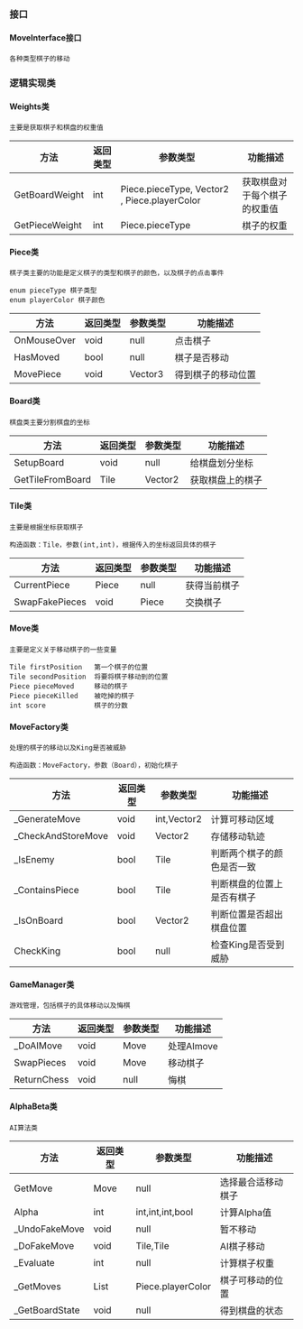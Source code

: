 ### 接口
#### MoveInterface接口

```
各种类型棋子的移动
```



### 逻辑实现类
#### Weights类

```
主要是获取棋子和棋盘的权重值
```

方法 | 返回类型 | 参数类型 |功能描述
---|---|---|---
GetBoardWeight   |int  | Piece.pieceType, Vector2 , Piece.playerColor|获取棋盘对于每个棋子的权重值
GetPieceWeight   | int |Piece.pieceType|棋子的权重


#### Piece类

```
棋子类主要的功能是定义棋子的类型和棋子的颜色，以及棋子的点击事件
```

```
enum pieceType 棋子类型
enum playerColor 棋子颜色
```

方法 | 返回类型 | 参数类型 |功能描述
---|---|---|---
OnMouseOver |void | null| 点击棋子
HasMoved    |bool | null| 棋子是否移动
MovePiece   |void |Vector3|得到棋子的移动位置


#### Board类

```
棋盘类主要分割棋盘的坐标
```


方法 | 返回类型 | 参数类型 |功能描述
---|---|---|---
SetupBoard|void|null|给棋盘划分坐标
GetTileFromBoard|Tile|Vector2|获取棋盘上的棋子

#### Tile类

```
主要是根据坐标获取棋子
```


```
构造函数：Tile，参数(int,int)，根据传入的坐标返回具体的棋子
```


方法 | 返回类型 | 参数类型 |功能描述
---|---|---|---
CurrentPiece|Piece|null|获得当前棋子
SwapFakePieces|void|Piece|交换棋子

#### Move类

```
主要是定义关于移动棋子的一些变量
```


```
Tile firstPosition   第一个棋子的位置
Tile secondPosition  将要将棋子移动到的位置
Piece pieceMoved     移动的棋子
Piece pieceKilled    被吃掉的棋子
int score            棋子的分数
```

#### MoveFactory类


```
处理的棋子的移动以及King是否被威胁
```
```
构造函数：MoveFactory，参数（Board），初始化棋子
```

方法 | 返回类型 | 参数类型 |功能描述
---|---|---|---
_GenerateMove| void |int,Vector2|计算可移动区域
_CheckAndStoreMove|void|Vector2|存储移动轨迹
_IsEnemy|bool|Tile|判断两个棋子的颜色是否一致
_ContainsPiece|bool|Tile|判断棋盘的位置上是否有棋子
_IsOnBoard|bool|Vector2|判断位置是否超出棋盘位置
CheckKing|bool|null|检查King是否受到威胁


#### GameManager类

```
游戏管理，包括棋子的具体移动以及悔棋
```
方法 | 返回类型 | 参数类型 |功能描述
---|---|---|---
_DoAIMove|void|Move|处理AImove
SwapPieces|void|Move|移动棋子
ReturnChess|void|null|悔棋


#### AlphaBeta类

```
AI算法类
```
方法 | 返回类型 | 参数类型 |功能描述
---|---|---|---
GetMove|Move|null|选择最合适移动棋子
Alpha|int|int,int,int,bool|计算Alpha值
_UndoFakeMove|void|null|暂不移动
_DoFakeMove|void|Tile,Tile|AI棋子移动
_Evaluate|int|null|计算棋子权重
_GetMoves|List<Move>|Piece.playerColor|棋子可移动的位置
_GetBoardState|void|null|得到棋盘的状态

